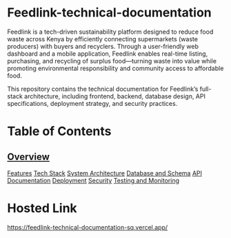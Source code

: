 # Feedlink-technical-documentation

Feedlink is a tech-driven sustainability platform designed to reduce food waste across Kenya by efficiently connecting supermarkets (waste producers) with buyers and recyclers. Through a user-friendly web dashboard and a mobile application, Feedlink enables real-time listing, purchasing, and recycling of surplus food—turning waste into value while promoting environmental responsibility and community access to affordable food.

This repository contains the technical documentation for Feedlink’s full-stack architecture, including frontend, backend, database design, API specifications, deployment strategy, and security practices.

# Table of Contents
## [Overview](https://feedlink-technical-documentation-sq.vercel.app/#overview)
[Features](https://feedlink-technical-documentation-sq.vercel.app/#features)
[Tech Stack](https://feedlink-technical-documentation-sq.vercel.app/#tech-stack)
[System Architecture](https://feedlink-technical-documentation-sq.vercel.app/#system)
[Database and Schema](https://feedlink-technical-documentation-sq.vercel.app/#database)
[API Documentation](https://feedlink-technical-documentation-sq.vercel.app/#api)
[Deployment](https://feedlink-technical-documentation-sq.vercel.app/#deployment)
[Security](https://feedlink-technical-documentation-sq.vercel.app/#security)
[Testing and Monitoring](https://feedlink-technical-documentation-sq.vercel.app/#testing)

# Hosted Link 
https://feedlink-technical-documentation-sq.vercel.app/
